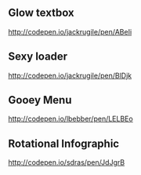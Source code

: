 ## Glow textbox
http://codepen.io/jackrugile/pen/ABeIi

## Sexy loader
http://codepen.io/jackrugile/pen/BlDjk

## Gooey Menu
http://codepen.io/lbebber/pen/LELBEo

## Rotational Infographic
http://codepen.io/sdras/pen/JdJgrB
